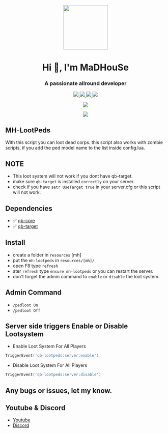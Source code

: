 <p align="center">
    <img width="140" src="https://icons.iconarchive.com/icons/iconarchive/red-orb-alphabet/128/Letter-M-icon.png" />  
    <h1 align="center">Hi 👋, I'm MaDHouSe</h1>
    <h3 align="center">A passionate allround developer </h3>    
</p>

<p align="center">
  <a href="https://github.com/MaDHouSe79/mh-lootpeds/issues">
    <img src="https://img.shields.io/github/issues/MaDHouSe79/mh-lootpeds"/> 
  </a>
  <a href="https://github.com/MaDHouSe79/mh-lootpeds/network/members">
    <img src="https://img.shields.io/github/forks/MaDHouSe79/mh-lootpeds"/> 
  </a>  
  <a href="https://github.com/MaDHouSe79/mh-lootpeds/stargazers">
    <img src="https://img.shields.io/github/stars/MaDHouSe79/mh-lootpeds?color=white"/> 
  </a>
  <a href="https://github.com/MaDHouSe79/mh-lootpeds/blob/main/LICENSE">
    <img src="https://img.shields.io/github/license/MaDHouSe79/mh-lootpeds?color=black"/> 
  </a>      
</p>

<p align="center">
  <img alig src="https://github-profile-trophy.vercel.app/?username=MaDHouSe79&margin-w=15&column=6" />
</p>

<p align="center">
  <img alig src="https://raw.githubusercontent.com/kamranahmedse/driver.js/master/demo/images/split.png" />
</p>

## MH-LootPeds 
With this script you can loot dead corps.
this script also works with zombie scripts, if you add the ped model name to the list inside config.lua.

## NOTE 
- This loot system will not work if you dont have qb-target.
- make sure `qb-target` is installed `correctly` on your server.
- check if you have `setr UseTarget true` in your server.cfg or this script will not work.


## Dependencies
- ✅ [qb-core](https://github.com/qbcore-framework/qb-core)
- ✅ [qb-target](https://github.com/qbcore-framework/qb-target)


## Install
- create a folder in `resources` [mh]
- put the `mh-lootpeds` in `resources/[mh]/`
- open F8 type `refresh`
- ater `refresh` type `ensure mh-lootpeds` or you can restart the server.
- don't forget the admin command to `enable` or `disable` the loot system.

## Admin Command
- `/pedloot On`
- `/pedloot Off`


## Server side triggers Enable or Disable Lootsystem
- Enable Loot System For All Players
```lua
TriggerEvent('qb-lootpeds:server:enable')
```

- Disable Loot System For All Players
```lua
TriggerEvent('qb-lootpeds:server:disable')
```

## Any bugs or issues, let my know.


## Youtube & Discord
- [Youtube](https://www.youtube.com/@MaDHouSe79)
- [Discord](https://discord.gg/cEMSeE9dgS)
